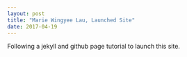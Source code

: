 ```yaml
---
layout: post
title: "Marie Wingyee Lau, Launched Site"
date: 2017-04-19
---
```


Following a jekyll and github page tutorial to launch this site. 
